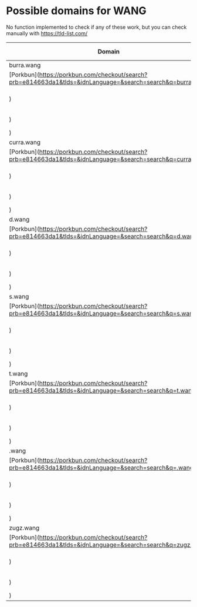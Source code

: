# Possible domains for WANG

No function implemented to check if any of these work, but you can check manually with https://tld-list.com/

| Domain | Porkbun | NameCheap | Google Domains |
|---|---|---|---|
| burra.wang | [Porkbun](https://porkbun.com/checkout/search?prb=e814663da1&tlds=&idnLanguage=&search=search&q=burra.wang) | [Namecheap](https://www.namecheap.com/domains/registration/results/?domain=burra.wang) | [Google](https://domains.google.com/registrar/search?searchTerm=burra.wang) |
| curra.wang | [Porkbun](https://porkbun.com/checkout/search?prb=e814663da1&tlds=&idnLanguage=&search=search&q=curra.wang) | [Namecheap](https://www.namecheap.com/domains/registration/results/?domain=curra.wang) | [Google](https://domains.google.com/registrar/search?searchTerm=curra.wang) |
| d.wang | [Porkbun](https://porkbun.com/checkout/search?prb=e814663da1&tlds=&idnLanguage=&search=search&q=d.wang) | [Namecheap](https://www.namecheap.com/domains/registration/results/?domain=d.wang) | [Google](https://domains.google.com/registrar/search?searchTerm=d.wang) |
| s.wang | [Porkbun](https://porkbun.com/checkout/search?prb=e814663da1&tlds=&idnLanguage=&search=search&q=s.wang) | [Namecheap](https://www.namecheap.com/domains/registration/results/?domain=s.wang) | [Google](https://domains.google.com/registrar/search?searchTerm=s.wang) |
| t.wang | [Porkbun](https://porkbun.com/checkout/search?prb=e814663da1&tlds=&idnLanguage=&search=search&q=t.wang) | [Namecheap](https://www.namecheap.com/domains/registration/results/?domain=t.wang) | [Google](https://domains.google.com/registrar/search?searchTerm=t.wang) |
| .wang | [Porkbun](https://porkbun.com/checkout/search?prb=e814663da1&tlds=&idnLanguage=&search=search&q=.wang) | [Namecheap](https://www.namecheap.com/domains/registration/results/?domain=.wang) | [Google](https://domains.google.com/registrar/search?searchTerm=.wang) |
| zugz.wang | [Porkbun](https://porkbun.com/checkout/search?prb=e814663da1&tlds=&idnLanguage=&search=search&q=zugz.wang) | [Namecheap](https://www.namecheap.com/domains/registration/results/?domain=zugz.wang) | [Google](https://domains.google.com/registrar/search?searchTerm=zugz.wang) |
